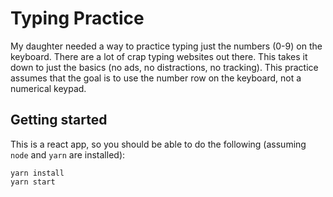 # Typing Practice

My daughter needed a way to practice typing just the numbers (0-9) on the keyboard. There are a lot of crap typing websites out there. This takes it down to just the basics (no ads, no distractions, no tracking). This practice assumes that the goal is to use the number row on the keyboard, not a numerical keypad.

## Getting started

This is a react app, so you should be able to do the following (assuming `node` and `yarn` are installed):

```
yarn install
yarn start
```

